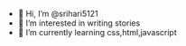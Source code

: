 - 👋 Hi, I’m @srihari5121
- 👀 I’m interested in writing stories
- 🌱 I’m currently learning css,html,javascript


<!---
srihari5121/srihari5121 is a ✨ special ✨ repository because its `README.md` (this file) appears on your GitHub profile.
You can click the Preview link to take a look at your changes.
--->
